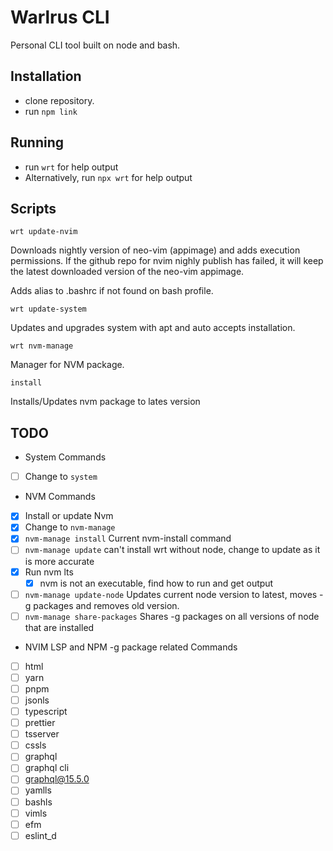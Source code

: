 # Warlrus CLI

Personal CLI tool built on node and bash.

## Installation

- clone repository.
- run `npm link`

## Running

- run `wrt` for help output
- Alternatively, run `npx wrt` for help output

## Scripts

`wrt update-nvim`

Downloads nightly version of neo-vim (appimage) and adds execution permissions. If the github repo for nvim nighly publish has failed, it will keep the latest downloaded version of the neo-vim appimage.

Adds alias to .bashrc if not found on bash profile.

`wrt update-system`

Updates and upgrades system with apt and auto accepts installation.

`wrt nvm-manage`

Manager for NVM package.

`install`

Installs/Updates nvm package to lates version

## TODO

- System Commands

- [ ] Change to `system`

- NVM Commands

- [x] Install or update Nvm
- [x] Change to `nvm-manage`
- [x] `nvm-manage install` Current nvm-install command
- [ ] `nvm-manage update` can't install wrt without node, change to update as it is more accurate
- [x] Run nvm lts
  - [x] nvm is not an executable, find how to run and get output
- [ ] `nvm-manage update-node` Updates current node version to latest, moves -g packages and removes old version.
- [ ] `nvm-manage share-packages` Shares -g packages on all versions of node that are installed

- NVIM LSP and NPM -g package related Commands

- [ ] html
- [ ] yarn
- [ ] pnpm
- [ ] jsonls
- [ ] typescript
- [ ] prettier
- [ ] tsserver
- [ ] cssls
- [ ] graphql
- [ ] graphql cli
- [ ] graphql@15.5.0
- [ ] yamlls
- [ ] bashls
- [ ] vimls
- [ ] efm
- [ ] eslint_d
